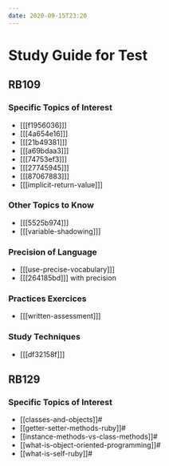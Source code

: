 ```yaml
---
date: 2020-09-15T23:20
---
```


# Study Guide for Test

## RB109

### Specific Topics of Interest

- [[[f1956036]]]
- [[[4a654e16]]]
- [[[21b49381]]]
- [[[a69bdaa3]]]
- [[[74753ef3]]]
- [[[27745945]]]
- [[[87067883]]]
- [[[implicit-return-value]]]

### Other Topics to Know

- [[[5525b974]]]
- [[[variable-shadowing]]]

### Precision of Language

- [[[use-precise-vocabulary]]]
- [[[264185bd]]] with precision

### Practices Exercices

- [[[written-assessment]]]

### Study Techniques

- [[[df32158f]]]

## RB129

### Specific Topics of Interest

- [[classes-and-objects]]#
- [[getter-setter-methods-ruby]]#
- [[instance-methods-vs-class-methods]]#
- [[what-is-object-oriented-programming]]#
- [[what-is-self-ruby]]#
